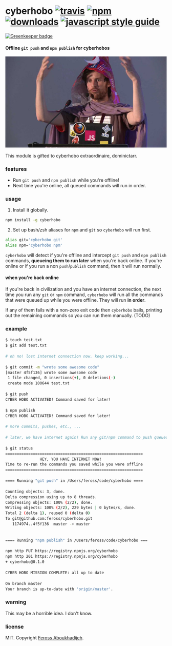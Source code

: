 # cyberhobo [![travis][travis-image]][travis-url] [![npm][npm-image]][npm-url] [![downloads][downloads-image]][downloads-url] [![javascript style guide][standard-image]][standard-url]

[![Greenkeeper badge](https://badges.greenkeeper.io/feross/cyberhobo.svg)](https://greenkeeper.io/)

[travis-image]: https://img.shields.io/travis/feross/cyberhobo/master.svg
[travis-url]: https://travis-ci.org/feross/cyberhobo
[npm-image]: https://img.shields.io/npm/v/cyberhobo.svg
[npm-url]: https://npmjs.org/package/cyberhobo
[downloads-image]: https://img.shields.io/npm/dm/cyberhobo.svg
[downloads-url]: https://npmjs.org/package/cyberhobo
[standard-image]: https://img.shields.io/badge/code_style-standard-brightgreen.svg
[standard-url]: https://standardjs.com

#### Offline `git push` and `npm publish` for cyberhobos

![all aspiring cyberhobos seek to follow the ways of the dominictarr](https://raw.githubusercontent.com/feross/cyberhobo/master/img.jpg)

This module is gifted to cyberhobo extraordinaire, dominictarr.

### features

- Run `git push` and `npm publish` while you're offline!
- Next time you're online, all queued commands will run in order.

### usage

1. Install it globally.

  ```bash
  npm install -g cyberhobo
  ```

2. Set up bash/zsh aliases for `npm` and `git` so `cyberhobo` will run first.

  ```bash
  alias git='cyberhobo git'
  alias npm='cyberhobo npm'
  ```

  `cyberhobo` will detect if you're offline and intercept `git push` and `npm publish`
  commands, **queueing them to run later** when you're back online. If you're online or
  if you run a non `push`/`publish` command, then it will run normally.

  #### when you're back online

  If you're back in civilization and you have an internet connection, the next time you run
  any `git` or `npm` command, `cyberhobo` will run all the commands that were queued up
  while you were offline. They will run **in order**.

  If any of them fails with a non-zero exit code then `cyberhobo` bails, printing out the remaining
  commands so you can run them manually. (TODO)

### example

```bash
$ touch test.txt
$ git add test.txt

# oh no! lost internet connection now. keep working...

$ git commit -m "wrote some awesome code"
[master 4f5f136] wrote some awesome code
 1 file changed, 0 insertions(+), 0 deletions(-)
 create mode 100644 test.txt

$ git push
CYBER HOBO ACTIVATED! Command saved for later!

$ npm publish
CYBER HOBO ACTIVATED! Command saved for later!

# more commits, pushes, etc., ...

# later, we have internet again! Run any git/npm command to push queued commands!

$ git status
============================================================
               HEY, YOU HAVE INTERNET NOW!
Time to re-run the commands you saved while you were offline
============================================================

==== Running "git push" in /Users/feross/code/cyberhobo ====

Counting objects: 3, done.
Delta compression using up to 8 threads.
Compressing objects: 100% (2/2), done.
Writing objects: 100% (2/2), 229 bytes | 0 bytes/s, done.
Total 2 (delta 1), reused 0 (delta 0)
To git@github.com:feross/cyberhobo.git
   1174974..4f5f136  master -> master


==== Running "npm publish" in /Users/feross/code/cyberhobo ===

npm http PUT https://registry.npmjs.org/cyberhobo
npm http 201 https://registry.npmjs.org/cyberhobo
+ cyberhobo@0.1.0

CYBER HOBO MISSION COMPLETE: all up to date

On branch master
Your branch is up-to-date with 'origin/master'.
```

### warning

This may be a horrible idea. I don't know.

### license

MIT. Copyright [Feross Aboukhadijeh](https://www.twitter.com/feross).
